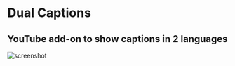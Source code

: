 # Dual Captions
## YouTube add-on to show captions in 2 languages

![screenshot](https://github.com/mikesteele/dual-captions/blob/master/screenshot.gif)
